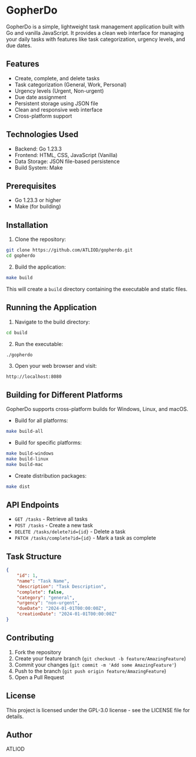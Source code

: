 # GopherDo

GopherDo is a simple, lightweight task management application built with Go and vanilla JavaScript. It provides a clean web interface for managing your daily tasks with features like task categorization, urgency levels, and due dates.

## Features

- Create, complete, and delete tasks
- Task categorization (General, Work, Personal)
- Urgency levels (Urgent, Non-urgent)
- Due date assignment
- Persistent storage using JSON file
- Clean and responsive web interface
- Cross-platform support

## Technologies Used

- Backend: Go 1.23.3
- Frontend: HTML, CSS, JavaScript (Vanilla)
- Data Storage: JSON file-based persistence
- Build System: Make

## Prerequisites

- Go 1.23.3 or higher
- Make (for building)

## Installation

1. Clone the repository:

```bash
git clone https://github.com/ATLIOD/gopherdo.git
cd gopherdo
```

2. Build the application:

```bash
make build
```

This will create a `build` directory containing the executable and static files.

## Running the Application

1. Navigate to the build directory:

```bash
cd build
```

2. Run the executable:

```bash
./gopherdo
```

3. Open your web browser and visit:

```
http://localhost:8080
```

## Building for Different Platforms

GopherDo supports cross-platform builds for Windows, Linux, and macOS.

- Build for all platforms:

```bash
make build-all
```

- Build for specific platforms:

```bash
make build-windows
make build-linux
make build-mac
```

- Create distribution packages:

```bash
make dist
```

## API Endpoints

- `GET /tasks` - Retrieve all tasks
- `POST /tasks` - Create a new task
- `DELETE /tasks/delete?id={id}` - Delete a task
- `PATCH /tasks/complete?id={id}` - Mark a task as complete

## Task Structure

```json
{
    "id": 1,
    "name": "Task Name",
    "description": "Task Description",
    "complete": false,
    "category": "general",
    "urgency": "non-urgent",
    "dueDate": "2024-01-01T00:00:00Z",
    "creationDate": "2024-01-01T00:00:00Z"
}
```

## Contributing

1. Fork the repository
2. Create your feature branch (`git checkout -b feature/AmazingFeature`)
3. Commit your changes (`git commit -m 'Add some AmazingFeature'`)
4. Push to the branch (`git push origin feature/AmazingFeature`)
5. Open a Pull Request

## License

This project is licensed under the GPL-3.0 license - see the LICENSE file for details.

## Author

ATLIOD
